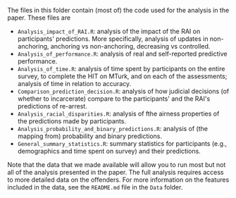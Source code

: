 The files in this folder contain (most of) the code used for the analysis in the
paper. These files are

* `Analysis_impact_of_RAI.R`: analysis of the impact of the RAI on participants'
  predictions. More specifically, analysis of updates in non-anchoring,
  anchoring vs non-anchoring, decreasing vs controlled.
* `Analysis_of_performance.R`: analysis of real and self-reported predictive
  performance.
* `Analysis_of_time.R`: analysis of time spent by participants on the entire survey, to complete the HIT on MTurk, and on
  each of the assessments; analysis of time in relation to accuracy.
* `Comparison_prediction_decision.R`: analysis of how judicial decisions (of
  whether to incarcerate) compare to the participants' and the RAI's predictions
  of re-arrest.
* `Analysis_racial_disparities.R`: analysis of fthe airness properties of the
  predictions made by participants.
* `Analysis_probability_and_binary_predictions.R`: analysis of (the mapping
  from) probability and binary predictions.
* `General_summary_statistics.R`: summary statistics for participants (e.g.,
  demographics and time spent on survey) and their predictions.

Note that the data that we made available will allow you to run most but not all
of the analysis presented in the paper. The full analysis requires access to
more detailed data on the offenders. For more information on the features included in
the data, see the `README.md` file in the `Data` folder. 